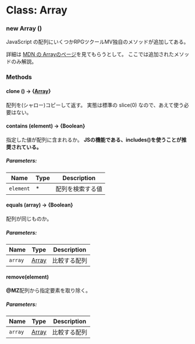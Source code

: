 # Class: Array

### new Array ()
JavaScript の配列にいくつかRPGツクールMV独自のメソッドが追加してある。

詳細は [MDN の Arrayのページ](https://developer.mozilla.org/ja/docs/Web/JavaScript/Reference/Global_Objects/Array)を見てもらうとして。
ここでは追加されたメソッドのみ解説。


### Methods

#### clone () → {[Array](Array.md)}
配列を(シャロー)コピーして返す。
実態は標準の slice(0) なので、あえて使う必要はない。


#### contains (element) → {Boolean}
指定した値が配列に含まれるか。
**JSの機能である、includes()を使うことが推奨されている。**

##### Parameters:

| Name | Type | Description |
| --- | --- | --- |
| `element` | * | 配列を検索する値 |


#### equals (array) → {Boolean}
配列が同じものか。

##### Parameters:

| Name | Type | Description |
| --- | --- | --- |
| `array` | [Array](Array.md) | 比較する配列 |


#### remove(element)
**@MZ**配列から指定要素を取り除く。

##### Parameters:

| Name | Type | Description |
| --- | --- | --- |
| `array` | [Array](Array.md) | 比較する配列 |
